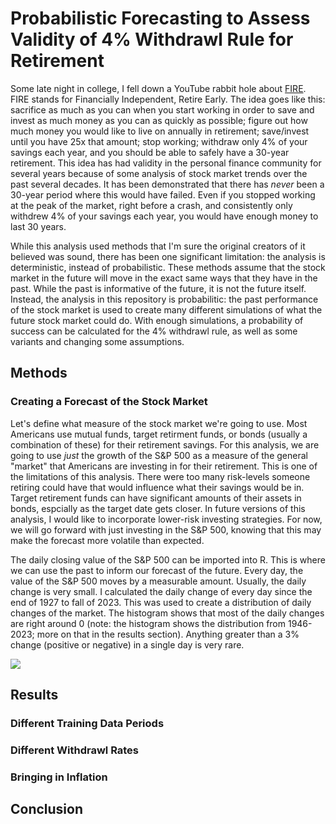 # Probabilistic Forecasting to Assess Validity of 4% Withdrawl Rule for Retirement

Some late night in college, I fell down a YouTube rabbit hole about [FIRE](https://en.wikipedia.org/wiki/FIRE_movement). FIRE stands for Financially Independent, Retire Early. The idea goes like this: sacrifice as much as you can when you start working in order to save and invest as much money as you can as quickly as possible; figure out how much money you would like to live on annually in retirement; save/invest until you have 25x that amount; stop working; withdraw only 4% of your savings each year, and you should be able to safely have a 30-year retirement. This idea has had validity in the personal finance community for several years because of some analysis of stock market trends over the past several decades. It has been demonstrated that there has *never* been a 30-year period where this would have failed. Even if you stopped working at the peak of the market, right before a crash, and consistently only withdrew 4% of your savings each year, you would have enough money to last 30 years.

While this analysis used methods that I'm sure the original creators of it believed was sound, there has been one significant limitation: the analysis is deterministic, instead of probabilistic. These methods assume that the stock market in the future will move in the exact same ways that they have in the past. While the past is informative of the future, it is not the future itself. Instead, the analysis in this repository is probabilitic: the past performance of the stock market is used to create many different simulations of what the future stock market could do. With enough simulations, a probability of success can be calculated for the 4% withdrawl rule, as well as some variants and changing some assumptions.

## Methods
### Creating a Forecast of the Stock Market
Let's define what measure of the stock market we're going to use. Most Americans use mutual funds, target retirment funds, or bonds (usually a combination of these) for their retirement savings. For this analysis, we are going to use *just* the growth of the S&P 500 as a measure of the general "market" that Americans are investing in for their retirement. This is one of the limitations of this analysis. There were too many risk-levels someone retiring could have that would influence what their savings would be in. Target retirement funds can have significant amounts of their assets in bonds, espcially as the target date gets closer. In future versions of this analysis, I would like to incorporate lower-risk investing strategies. For now, we will go forward with just investing in the S&P 500, knowing that this may make the forecast more volatile than expected.

The daily closing value of the S&P 500 can be imported into R. This is where we can use the past to inform our forecast of the future. Every day, the value of the S&P 500 moves by a measurable amount. Usually, the daily change is very small. I calculated the daily change of every day since the end of 1927 to fall of 2023. This was used to create a distribution of daily changes of the market. The histogram shows that most of the daily changes are right around 0 (note: the histogram shows the distribution from 1946-2023; more on that in the results section). Anything greater than a 3% change (positive or negative) in a single day is very rare. 

![]([/safe_withdrawl_rate/blob/main/sp500_dist_graphs/hist_1946.png](https://github.com/jwestreich/safe_withdrawl_rate/blob/main/sp500_dist_graphs/hist_1946.png))

## Results

### Different Training Data Periods

### Different Withdrawl Rates


### Bringing in Inflation


## Conclusion
